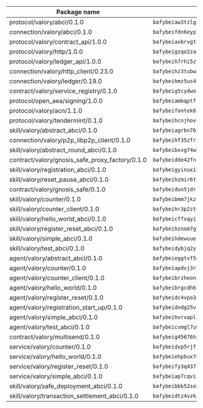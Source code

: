 | Package name                                                  | Package hash                                                  |
| ------------------------------------------------------------- | ------------------------------------------------------------- |
| protocol/valory/abci/0.1.0                                    | `bafybeiaw3tzlg3rkvnn5fcufblktmfwngmxugn4yo7pyjp76zz6aqtqcay` |
| connection/valory/abci/0.1.0                                  | `bafybeifdn6eyp7tw3pemycnuuh7e6iairmkdpsohjg2coyxkcmjwfpqavm` |
| protocol/valory/contract_api/1.0.0                            | `bafybeiaxbrvgtbdrh4lslskuxyp4awyr4whcx3nqq5yrr6vimzsxg5dy64` |
| protocol/valory/http/1.0.0                                    | `bafybeigzqo2zaakcjtzzsm6dh4x73v72xg6ctk6muyp5uq5ueb7y34fbxy` |
| protocol/valory/ledger_api/1.0.0                              | `bafybeih7rhi5zvfvwakx5ifgxsz2cfipeecsh7bm3gnudjxtvhrygpcftq` |
| connection/valory/http_client/0.23.0                          | `bafybeihz3tubwado7j3wlivndzzuj3c6fdsp4ra5r3nqixn3ufawzo3wii` |
| connection/valory/ledger/0.19.0                               | `bafybeihmz5us4ntmzvgikpkx4tththrl7zvou4uiebvletdeliidiuhi6m` |
| contract/valory/service_registry/0.1.0                        | `bafybeig5cydwoi7laokvhrlaj5qzdqcrloaldescakjnk7d7xvxveepzne` |
| protocol/open_aea/signing/1.0.0                               | `bafybeiambqptflge33eemdhis2whik67hjplfnqwieoa6wblzlaf7vuo44` |
| protocol/valory/acn/1.1.0                                     | `bafybeifontek6tvaecatoauiule3j3id6xoktpjubvuqi3h2jkzqg7zh7a` |
| protocol/valory/tendermint/0.1.0                              | `bafybeihcnjhovvyyfbkuw5sjyfx2lfd4soeocfqzxz54g67333m6nk5gxq` |
| skill/valory/abstract_abci/0.1.0                              | `bafybeiagrbn76jal52v2egtuwelcam3e2huzc6pwjtux2dh5hktxn7em3y` |
| connection/valory/p2p_libp2p_client/0.1.0                     | `bafybeihf35zfr35qsvfte4vbi7njvuzfx4httysw7owmlux53gvxh2or54` |
| skill/valory/abstract_round_abci/0.1.0                        | `bafybeibxvg74wb4pdtbia56g3j3i2uzbcioco5ymp5qg7il52b352vwnpy` |
| contract/valory/gnosis_safe_proxy_factory/0.1.0               | `bafybeidde42fncwdgkwcuztot2hx7s7qkfusmujplvvwljeylyavrgomcy` |
| skill/valory/registration_abci/0.1.0                          | `bafybeigyinuxihgqb7l75czt6t2lswkupzb4hdogzq2bidobikdnyzh34y` |
| skill/valory/reset_pause_abci/0.1.0                           | `bafybeihzmir6t5e3ttyymle6zdejvv5xawfnfilg2bbpn45yw67cq5awhy` |
| contract/valory/gnosis_safe/0.1.0                             | `bafybeidun5jdrffmzpr7hquuxzfyx3nkcevaxac6cci3oyjyh72ebbrwyi` |
| skill/valory/counter/0.1.0                                    | `bafybeibmm7jkzt3wkverlhjpveob3pj7qbvd4mdasffubcfpy454koeaqq` |
| skill/valory/counter_client/0.1.0                             | `bafybeihr3p2ztqpbgzuo4xi7gwq4hjcc3khibirritnxkajaugshlzxjke` |
| skill/valory/hello_world_abci/0.1.0                           | `bafybeicffxqyij4kaqbuawjxtbmx4cc63jciikdvpopy5pvvaec3baqwze` |
| skill/valory/register_reset_abci/0.1.0                        | `bafybeihznom7gyitlzoqbu2x7dr4oyhhkrpf3pne2zwfgtihrxtgs7zo5m` |
| skill/valory/simple_abci/0.1.0                                | `bafybeihdewuuezlo5wmx6ouplnlmrms52onewdqiecypaqkcvtqnfpwpty` |
| skill/valory/test_abci/0.1.0                                  | `bafybeidybjq2ycqtqmrvr3olzy3vh3yj6d554afiyrabh2kwemoetm5p7a` |
| agent/valory/abstract_abci/0.1.0                              | `bafybeieggtvf5glvsntajn4xb2jh7due4nfswttubiq72gfailopahmlnq` |
| agent/valory/counter/0.1.0                                    | `bafybeiapdvj3rak3shoj24bml3nunptzd77uqvi7yymml2gcjbfsrtqm2y` |
| agent/valory/counter_client/0.1.0                             | `bafybeibrzheonnpbkihtov7e45yhs5azgo57k5ogxnykucpyv6sprufb7m` |
| agent/valory/hello_world/0.1.0                                | `bafybeibrgcdh6kjbncochqhyq3wgqcxc4vitd4y7gxc75gcp73p443h73a` |
| agent/valory/register_reset/0.1.0                             | `bafybeidc4vpo3x6nfxsdmfpunysom4erneay2era2qxt6vddgmzt4sy4sy` |
| agent/valory/registration_start_up/0.1.0                      | `bafybeidndg25vlugmkk3qzx27e4ujh7dpkbkbbe37r4g7oyxpcc3ksjfmi` |
| agent/valory/simple_abci/0.1.0                                | `bafybeihvrxapltduw2ry3nzaeyairpzlcy4h7gh5w5rymiztujhz35balu` |
| agent/valory/test_abci/0.1.0                                  | `bafybeicvmgl7uw5shtxu7st22sndeeo3pg4iuswui47ddmpyivnyf2jwgm` |
| contract/valory/multisend/0.1.0                               | `bafybeig45676hbh4c3p3mujrrskxgxww4cxdyyginlg5rmmav6orv4gtya` |
| service/valory/counter/0.1.0                                  | `bafybeidvp5rjfjpq7ggrkh46ry4ixlh7heky2pizmorrmq4g47abixr6ca` |
| service/valory/hello_world/0.1.0                              | `bafybeiehpbux76kfkj7vii53dlohptvngaz74j5zefy7fpxccg3upvkigm` |
| service/valory/register_reset/0.1.0                           | `bafybeify3q437jw6w5yr3e73gnwjsghpjwd2iwabvwxjwo6hzp47v3m6kq` |
| service/valory/simple_abci/0.1.0                              | `bafybeiap7cqvi2qylfjouhd6la3ghkuh5ba43ec7xmbhrt2wlhgm6a7ffm` |
| skill/valory/safe_deployment_abci/0.1.0                       | `bafybeibbk52sobrulxsmfw3u5fimtyhbn7tq2eba57zmlfrhqive42z63m` |
| skill/valory/transaction_settlement_abci/0.1.0                | `bafybeidtz4vzkpeol5yjrkujdu2ehmp442libhlu5g5many4rz3nstkzae` |
